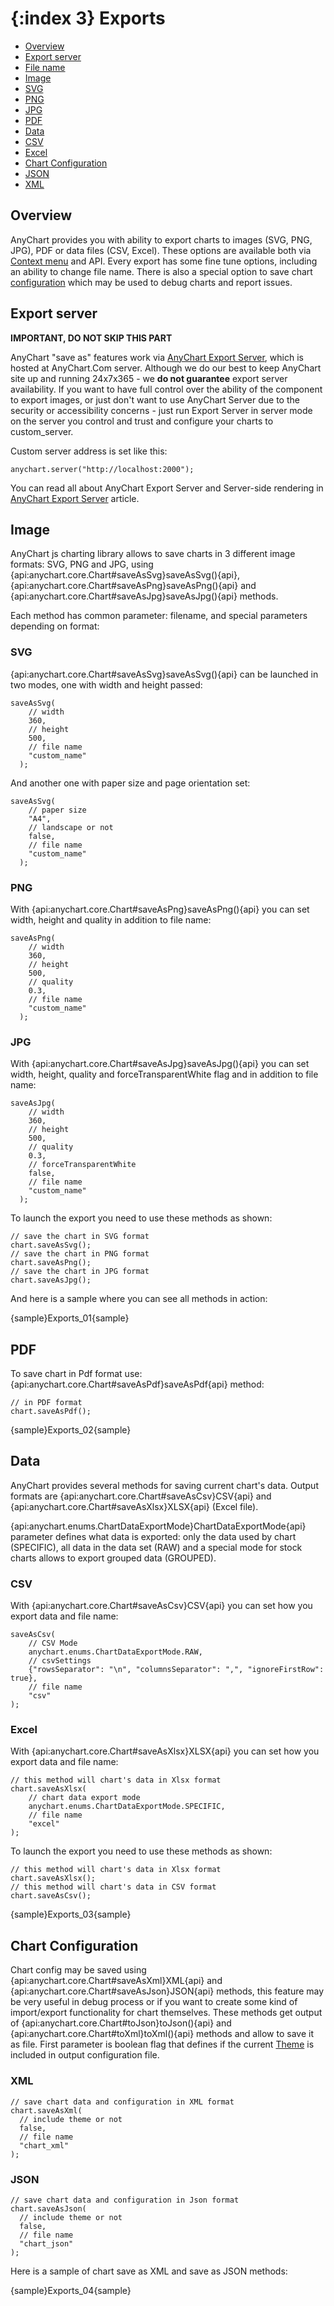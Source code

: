 {:index 3}
Exports
======================

* [Overview](#overview)
* [Export server](#export_server)
* [File name](#file_name)
* [Image](#image)
 * [SVG](#svg)
 * [PNG](#png)
 * [JPG](#jpg)
* [PDF](#pdf)
* [Data](#data)
 * [CSV](#csv)
 * [Excel](#excel)
* [Chart Configuration](#configuration)
 * [JSON](#json)
 * [XML](#xml)

## Overview

AnyChart provides you with ability to export charts to images (SVG, PNG, JPG), PDF or data files (CSV, Excel). These options are available both via [Context menu](./UI_Controls/Context_Menu) and API. Every export has some fine tune options, including an ability to change file name. There is also a special option to save chart [configuration](#configuration) which may be used to debug charts and report issues.

## Export server

**IMPORTANT, DO NOT SKIP THIS PART**

AnyChart "save as" features work via [AnyChart Export Server](Server-side_Rendering), which is hosted at AnyChart.Com server. Although we do our best to keep AnyChart site up and running 24x7x365 - we **do not guarantee** export server availability. If you want to have full control over the ability of the component to export images, or just don't want to use  AnyChart Server due to the security or accessibility concerns - just run Export Server in server mode on the server you control and trust and configure your charts to custom_server.

Custom server address is set like this:

```
anychart.server("http://localhost:2000");
```

You can read all about AnyChart Export Server and Server-side rendering in [AnyChart Export Server](Server-side_Rendering) article.

## Image

AnyChart js charting library allows to save charts in 3 different image formats: SVG, PNG and JPG, using {api:anychart.core.Chart#saveAsSvg}saveAsSvg(){api}, {api:anychart.core.Chart#saveAsPng}saveAsPng(){api} and {api:anychart.core.Chart#saveAsJpg}saveAsJpg(){api} methods.

Each method has common parameter: filename, and special parameters depending on format:

### SVG

{api:anychart.core.Chart#saveAsSvg}saveAsSvg(){api} can be launched in two modes, one with width and height passed:

```
saveAsSvg(
    // width
    360, 
    // height
    500, 
    // file name
    "custom_name"
  );
```

And another one with paper size and page orientation set:

```
saveAsSvg(
    // paper size
    "A4", 
    // landscape or not
    false, 
    // file name
    "custom_name"
  );
```

### PNG

With {api:anychart.core.Chart#saveAsPng}saveAsPng(){api} you can set width, height and quality in addition to file name:

```
saveAsPng(
    // width
    360, 
    // height
    500, 
    // quality
    0.3,
    // file name
    "custom_name"
  );
```

### JPG

With {api:anychart.core.Chart#saveAsJpg}saveAsJpg(){api} you can set width, height, quality and forceTransparentWhite flag and in addition to file name:

```
saveAsJpg(
    // width
    360, 
    // height
    500, 
    // quality
    0.3,
    // forceTransparentWhite
    false,
    // file name
    "custom_name"
  );
```

To launch the export you need to use these methods as shown:

```
// save the chart in SVG format
chart.saveAsSvg();
// save the chart in PNG format
chart.saveAsPng();
// save the chart in JPG format
chart.saveAsJpg();
```

And here is a sample where you can see all methods in action:

{sample}Exports\_01{sample}

## PDF

To save chart in Pdf format use: {api:anychart.core.Chart#saveAsPdf}saveAsPdf{api} method:

```
// in PDF format
chart.saveAsPdf();
```

{sample}Exports\_02{sample}

## Data

AnyChart provides several methods for saving current chart's data. Output formats are {api:anychart.core.Chart#saveAsCsv}CSV{api} and {api:anychart.core.Chart#saveAsXlsx}XLSX{api} (Excel file).

{api:anychart.enums.ChartDataExportMode}ChartDataExportMode{api} parameter defines what data is exported: only the data used by chart (SPECIFIC), all data in the data set (RAW) and a special mode for stock charts allows to export grouped data (GROUPED).

### CSV

With {api:anychart.core.Chart#saveAsCsv}CSV{api} you can set how you export data and file name:

```
saveAsCsv(
    // CSV Mode
    anychart.enums.ChartDataExportMode.RAW,
    // csvSettings
    {"rowsSeparator": "\n", "columnsSeparator": ",", "ignoreFirstRow": true},
    // file name
    "csv"
);
```

### Excel

With {api:anychart.core.Chart#saveAsXlsx}XLSX{api} you can set how you export data and file name:

```
// this method will chart's data in Xlsx format
chart.saveAsXlsx(
    // chart data export mode
    anychart.enums.ChartDataExportMode.SPECIFIC,
    // file name
    "excel"
);
```

To launch the export you need to use these methods as shown:

```
// this method will chart's data in Xlsx format
chart.saveAsXlsx();
// this method will chart's data in CSV format
chart.saveAsCsv();
```

{sample}Exports\_03{sample}

## Chart Configuration

Chart config may be saved using {api:anychart.core.Chart#saveAsXml}XML{api} and {api:anychart.core.Chart#saveAsJson}JSON{api} methods, this feature may be very useful in debug process or if you want to create some kind of import/export functionality for chart themselves. These methods get output of {api:anychart.core.Chart#toJson}toJson(){api} and {api:anychart.core.Chart#toXml}toXml(){api} methods and allow to save it as file. First parameter is boolean flag that defines if the current [Theme](../Appearance_Settings/Themes) is included in output configuration file.

### XML

```
// save chart data and configuration in XML format
chart.saveAsXml(
  // include theme or not
  false,
  // file name
  "chart_xml"
);
```

### JSON

```
// save chart data and configuration in Json format
chart.saveAsJson(
  // include theme or not
  false,
  // file name
  "chart_json"
);
```

Here is a sample of chart save as XML and save as JSON methods:

{sample}Exports\_04{sample}
